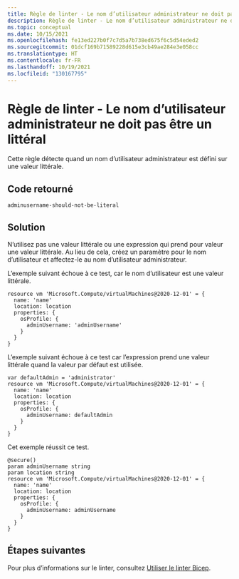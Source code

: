 ```yaml
---
title: Règle de linter - Le nom d’utilisateur administrateur ne doit pas être un littéral
description: Règle de linter - Le nom d’utilisateur administrateur ne doit pas être un littéral
ms.topic: conceptual
ms.date: 10/15/2021
ms.openlocfilehash: fe13ed227b0f7c7d5a7b738ed675f6c5d54eded2
ms.sourcegitcommit: 01dcf169b71589228d615e3cb49ae284e3e058cc
ms.translationtype: HT
ms.contentlocale: fr-FR
ms.lasthandoff: 10/19/2021
ms.locfileid: "130167795"
---
```

# <a name="linter-rule---admin-user-name-should-not-be-literal"></a>Règle de linter - Le nom d’utilisateur administrateur ne doit pas être un littéral

Cette règle détecte quand un nom d’utilisateur administrateur est défini sur une valeur littérale.

## <a name="returned-code"></a>Code retourné

`adminusername-should-not-be-literal`

## <a name="solution"></a>Solution

N’utilisez pas une valeur littérale ou une expression qui prend pour valeur une valeur littérale. Au lieu de cela, créez un paramètre pour le nom d’utilisateur et affectez-le au nom d’utilisateur administrateur.

L’exemple suivant échoue à ce test, car le nom d’utilisateur est une valeur littérale.

```bicep
resource vm 'Microsoft.Compute/virtualMachines@2020-12-01' = {
  name: 'name'
  location: location
  properties: {
    osProfile: {
      adminUsername: 'adminUsername'
    }
  }
}
```

L’exemple suivant échoue à ce test car l’expression prend une valeur littérale quand la valeur par défaut est utilisée.

```bicep
var defaultAdmin = 'administrator'
resource vm 'Microsoft.Compute/virtualMachines@2020-12-01' = {
  name: 'name'
  location: location
  properties: {
    osProfile: {
      adminUsername: defaultAdmin
    }
  }
}
```

Cet exemple réussit ce test.

```bicep
@secure()
param adminUsername string
param location string
resource vm 'Microsoft.Compute/virtualMachines@2020-12-01' = {
  name: 'name'
  location: location
  properties: {
    osProfile: {
      adminUsername: adminUsername
    }
  }
}
```

## <a name="next-steps"></a>Étapes suivantes

Pour plus d’informations sur le linter, consultez [Utiliser le linter Bicep](./linter.md).
